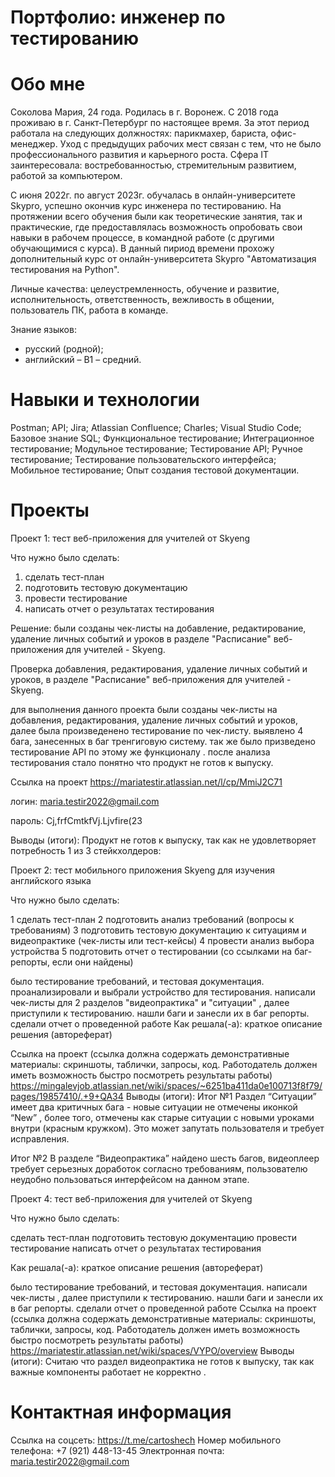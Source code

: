 # Портфолио: инженер по тестированию

# Обо мне
Соколова Мария, 24 года. Родилась в г. Воронеж.  С 2018 года проживаю в г. Санкт-Петербург по настоящее время. За этот период работала на следующих должностях: парикмахер, бариста, офис-менеджер. Уход с предыдущих рабочих мест связан с тем, что не было профессионального развития и карьерного роста. Сфера IT заинтересовала: востребованностью, стремительным развитием, работой за компьютером.

С июня 2022г. по август 2023г. обучалась в онлайн-университете Skypro, успешно окончив курс инженера по тестированию. На протяжении всего обучения были как теоретические занятия, так и практические, где предоставлялась возможность опробовать свои навыки в рабочем процессе, в командной работе (с другими обучающимися с курса). В данный пириод времени прохожу дополнительный курс от онлайн-университета Skypro "Автоматизация тестирования на Python".

Личные качества: целеустремленность, обучение и развитие, исполнительность, ответственность, вежливость в общении,  пользователь ПК, работа в команде.

Знание языков:
- русский (родной);
- английский – В1 – средний.

# Навыки и технологии
Postman; API; Jira; Atlassian Confluence; Charles; Visual Studio Code; Базовое знание SQL; Функциональное тестирование; Интеграционное тестирование; Модульное тестирование; Тестирование API; Ручное тестирование; Тестирование пользовательского интерфейса; Мобильное тестирование; Опыт создания тестовой документации.

# Проекты

Проект 1: тест веб-приложения для учителей от Skyeng

Что нужно было сделать:

1. сделать тест-план
2. подготовить тестовую документацию
3. провести тестирование
4. написать отчет о результатах тестирования

Решение: были созданы чек-листы на добавление, редактирование, удаление личных событий и уроков в разделе "Расписание" веб-приложения для учителей - Skyeng.



Проверка добавления, редактирования, удаление личных событий и уроков, в разделе "Расписание" веб-приложения для учителей - Skyeng.

для выполнения данного проекта были созданы чек-листы на добавления, редактирования, удаление личных событий и уроков, далее была произведенено тестирование по чек-листу.
 выявлено 4 бага, занесенных в баг тренгиговую систему. так же было призведено тестирование API по этому же функционалу . после анализа тестирования стало понятно что продукт не готов к выпуску.


Ссылка на проект https://mariatestir.atlassian.net/l/cp/MmiJ2C71

логин: maria.testir2022@gmail.com

пароль: Cj,frfCmtkfVj.Ljvfire(23

Выводы (итоги):
Продукт не готов к выпуску, так как не удовлетворяет потребность 1 из 3 стейкхолдеров:



Проект 2:  тест мобильного приложения Skyeng для изучения английского языка

Что нужно было сделать:

1 сделать тест-план
2 подготовить анализ требований (вопросы к требованиям)
3 подготовить тестовую документацию к ситуациям и видеопрактике (чек-листы или тест-кейсы)
4 провести анализ выбора устройства
5 подготовить отчет о тестировании (со ссылками на баг-репорты, если они найдены)

было тестирование требований, и тестовая документация. проанализировали и выбрали устройство для тестирования. написали чек-листы для 2 разделов "видеопрактика" и "ситуации" , далее  приступили к тестированию. нашли баги и занесли их  в баг репорты. сделали отчет о проведенной работе 
Как решала(-а): краткое описание решения (автореферат)

Ссылка на проект (ссылка должна содержать демонстративные материалы: скриншоты, таблички, запросы, код. Работодатель должен иметь возможность быстро посмотреть результаты работы)
https://mingalevjob.atlassian.net/wiki/spaces/~6251ba411da0e100713f8f79/pages/19857410/.+9+QA34
Выводы (итоги):
Итог №1 Раздел “Ситуации” имеет два критичных бага - новые ситуации не отмечены иконкой “New” , более того, отмечены как старые ситуации с новыми уроками внутри (красным кружком). Это может запутать пользователя и требует исправления.

Итог №2 В разделе “Видеопрактика” найдено шесть багов, видеоплеер требует серьезных доработок согласно требованиям, пользователю неудобно пользоваться интерфейсом на данном этапе. 






Проект 4: тест веб-приложения для учителей от Skyeng 

Что нужно было сделать:

сделать тест-план
подготовить тестовую документацию
провести тестирование
написать отчет о результатах тестирования


Как решала(-а): краткое описание решения (автореферат)

было тестирование требований, и тестовая документация.  написали чек-листы  , далее  приступили к тестированию. нашли баги и занесли их  в баг репорты. сделали отчет о проведенной работе 
Ссылка на проект (ссылка должна содержать демонстративные материалы: скриншоты, таблички, запросы, код. Работодатель должен иметь возможность быстро посмотреть результаты работы)
https://mariatestir.atlassian.net/wiki/spaces/VYPO/overview
Выводы (итоги):
Считаю что раздел видеопрактика не готов к выпуску, так как важные компоненты работает не корректно .





# Контактная информация
Ссылка на соцсеть: https://t.me/cartoshech 
Номер мобильного телефона: +7 (921) 448-13-45
Электронная почта: maria.testir2022@gmail.com

